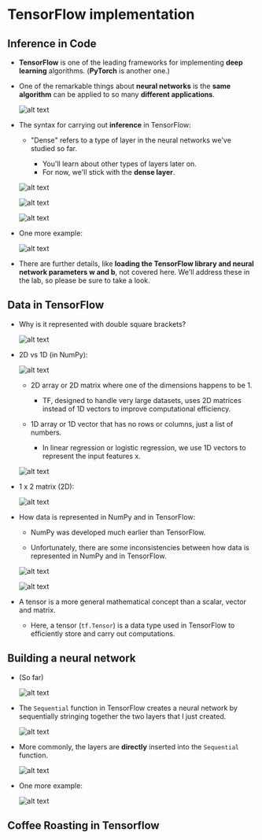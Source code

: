 # TensorFlow implementation

## Inference in Code

- **TensorFlow** is one of the leading frameworks for implementing **deep learning** algorithms. (**PyTorch** is another one.)

- One of the remarkable things about **neural networks** is the **same algorithm** can be applied to so many **different applications**.

  ![alt text](resources/notes/01.png)

- The syntax for carrying out **inference** in TensorFlow:

  - "Dense" refers to a type of layer in the neural networks we've studied so far.

    - You'll learn about other types of layers later on.
    - For now, we'll stick with the **dense layer**.

  ![alt text](resources/notes/02.png)

  ![alt text](resources/notes/03.png)

  ![alt text](resources/notes/04.png)

- One more example:

  ![alt text](resources/notes/05.png)

- There are further details, like **loading the TensorFlow library and neural network parameters w and b**, not covered here. We'll address these in the lab, so please be sure to take a look.

## Data in TensorFlow

- Why is it represented with double square brackets?

  ![alt text](resources/notes/06.png)

- 2D vs 1D (in NumPy):

  ![alt text](resources/notes/07.png)

  - 2D array or 2D matrix where one of the dimensions happens to be 1.

    - TF, designed to handle very large datasets, uses 2D matrices instead of 1D vectors to improve computational efficiency.

  - 1D array or 1D vector that has no rows or columns, just a list of numbers.

    - In linear regression or logistic regression, we use 1D vectors to represent the input features x.

  ![alt text](resources/notes/08.png)

- 1 x 2 matrix (2D):

  ![alt text](resources/notes/09.png)

- How data is represented in NumPy and in TensorFlow:

  - NumPy was developed much earlier than TensorFlow.

  - Unfortunately, there are some inconsistencies between how data is represented in NumPy and in TensorFlow.

  ![alt text](resources/notes/10.png)

  ![alt text](resources/notes/11.png)

- A tensor is a more general mathematical concept than a scalar, vector and matrix.

  - Here, a tensor (`tf.Tensor`) is a data type used in TensorFlow to efficiently store and carry out computations.

## Building a neural network

- (So far)

  ![alt text](resources/notes/12.png)

- The `Sequential` function in TensorFlow creates a neural network by sequentially stringing together the two layers that I just created.

  ![alt text](resources/notes/13.png)

- More commonly, the layers are **directly** inserted into the `Sequential` function.

  ![alt text](resources/notes/14.png)

- One more example:

  ![alt text](resources/notes/15.png)

## Coffee Roasting in Tensorflow
